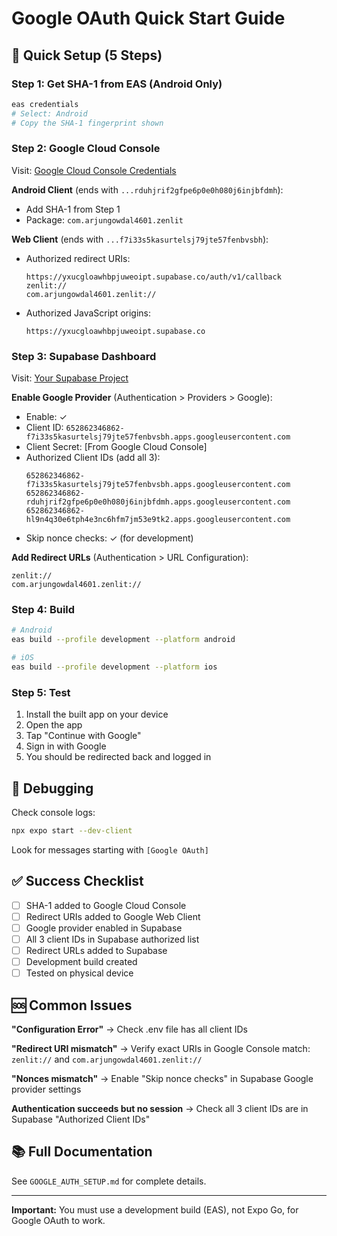 # Google OAuth Quick Start Guide

## 🚀 Quick Setup (5 Steps)

### Step 1: Get SHA-1 from EAS (Android Only)
```bash
eas credentials
# Select: Android
# Copy the SHA-1 fingerprint shown
```

### Step 2: Google Cloud Console
Visit: [Google Cloud Console Credentials](https://console.cloud.google.com/apis/credentials)

**Android Client** (ends with `...rduhjrif2gfpe6p0e0h080j6injbfdmh`):
- Add SHA-1 from Step 1
- Package: `com.arjungowdal4601.zenlit`

**Web Client** (ends with `...f7i33s5kasurtelsj79jte57fenbvsbh`):
- Authorized redirect URIs:
  ```
  https://yxucgloawhbpjuweoipt.supabase.co/auth/v1/callback
  zenlit://
  com.arjungowdal4601.zenlit://
  ```
- Authorized JavaScript origins:
  ```
  https://yxucgloawhbpjuweoipt.supabase.co
  ```

### Step 3: Supabase Dashboard
Visit: [Your Supabase Project](https://supabase.com/dashboard/project/yxucgloawhbpjuweoipt)

**Enable Google Provider** (Authentication > Providers > Google):
- Enable: ✓
- Client ID: `652862346862-f7i33s5kasurtelsj79jte57fenbvsbh.apps.googleusercontent.com`
- Client Secret: [From Google Cloud Console]
- Authorized Client IDs (add all 3):
  ```
  652862346862-f7i33s5kasurtelsj79jte57fenbvsbh.apps.googleusercontent.com
  652862346862-rduhjrif2gfpe6p0e0h080j6injbfdmh.apps.googleusercontent.com
  652862346862-hl9n4q30e6tph4e3nc6hfm7jm53e9tk2.apps.googleusercontent.com
  ```
- Skip nonce checks: ✓ (for development)

**Add Redirect URLs** (Authentication > URL Configuration):
```
zenlit://
com.arjungowdal4601.zenlit://
```

### Step 4: Build
```bash
# Android
eas build --profile development --platform android

# iOS
eas build --profile development --platform ios
```

### Step 5: Test
1. Install the built app on your device
2. Open the app
3. Tap "Continue with Google"
4. Sign in with Google
5. You should be redirected back and logged in

## 🐛 Debugging

Check console logs:
```bash
npx expo start --dev-client
```

Look for messages starting with `[Google OAuth]`

## ✅ Success Checklist

- [ ] SHA-1 added to Google Cloud Console
- [ ] Redirect URIs added to Google Web Client
- [ ] Google provider enabled in Supabase
- [ ] All 3 client IDs in Supabase authorized list
- [ ] Redirect URLs added to Supabase
- [ ] Development build created
- [ ] Tested on physical device

## 🆘 Common Issues

**"Configuration Error"**
→ Check .env file has all client IDs

**"Redirect URI mismatch"**
→ Verify exact URIs in Google Console match: `zenlit://` and `com.arjungowdal4601.zenlit://`

**"Nonces mismatch"**
→ Enable "Skip nonce checks" in Supabase Google provider settings

**Authentication succeeds but no session**
→ Check all 3 client IDs are in Supabase "Authorized Client IDs"

## 📚 Full Documentation

See `GOOGLE_AUTH_SETUP.md` for complete details.

---

**Important:** You must use a development build (EAS), not Expo Go, for Google OAuth to work.

